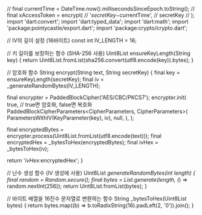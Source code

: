 //  final currentTime = DateTime.now().millisecondsSinceEpoch.toString();
//    final xAccessToken =  encrypt(
//        '$secretKey-$currentTime',
//        secretKey
//    );
import 'dart:convert';
import 'dart:typed_data';
import 'dart:math';
import 'package:pointycastle/export.dart';
import 'package:crypto/crypto.dart';

// IV의 길이 설정 (16바이트)
const int IV_LENGTH = 16;

// 키 길이를 보장하는 함수 (SHA-256 사용)
Uint8List ensureKeyLength(String key) {
  return Uint8List.fromList(sha256.convert(utf8.encode(key)).bytes);
}

// 암호화 함수
String encrypt(String text, String secretKey) {
  final key = ensureKeyLength(secretKey);
  final iv = _generateRandomBytes(IV_LENGTH);

  final encrypter = PaddedBlockCipher('AES/CBC/PKCS7');
  encrypter.init(
    true, // true면 암호화, false면 복호화
    PaddedBlockCipherParameters<CipherParameters, CipherParameters>(
      ParametersWithIV<KeyParameter>(KeyParameter(key), iv),
      null,
    ),
  );

  final encryptedBytes = encrypter.process(Uint8List.fromList(utf8.encode(text)));
  final encryptedHex = _bytesToHex(encryptedBytes);
  final ivHex = _bytesToHex(iv);

  return '$ivHex:$encryptedHex';
}

// 난수 생성 함수 (IV 생성에 사용)
Uint8List _generateRandomBytes(int length) {
  final random = Random.secure();
  final bytes = List<int>.generate(length, (_) => random.nextInt(256));
  return Uint8List.fromList(bytes);
}

// 바이트 배열을 16진수 문자열로 변환하는 함수
String _bytesToHex(Uint8List bytes) {
  return bytes.map((b) => b.toRadixString(16).padLeft(2, '0')).join();
}
